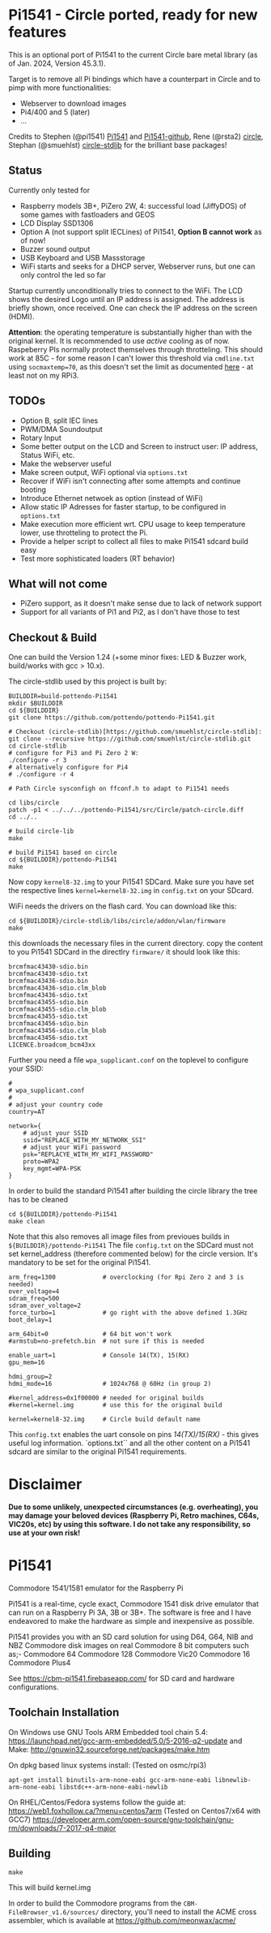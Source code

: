 # Pi1541 - Circle ported, ready for new features

This is an optional port of Pi1541 to the current Circle bare metal library (as of Jan. 2024, Version 45.3.1).

Target is to remove all Pi bindings which have a counterpart in Circle and to pimp with more functionalities:
- Webserver to download images
- Pi4/400 and 5 (later)
- ...

Credits to Stephen (@pi1541) [Pi1541](https://cbm-pi1541.firebaseapp.com/) and [Pi1541-github](https://github.com/pi1541/Pi1541), Rene (@rsta2) [circle](https://github.com/rsta2/circle), Stephan (@smuehlst) [circle-stdlib](https://github.com/smuehlst/circle-stdlib) for the brilliant base packages!

Status
------
Currently only tested for
- Raspberry models 3B+, PiZero 2W, 4: successful load (JiffyDOS) of some games with fastloaders and GEOS
- LCD Display SSD1306
- Option A (not support split IECLines) of Pi1541, **Option B cannot work** as of now!
- Buzzer sound output 
- USB Keyboard and USB Massstorage
- WiFi starts and seeks for a DHCP server, Webserver runs, but one can only control the led so far

<p>

Startup currently unconditionally tries to connect to the WiFi. The LCD shows the desired Logo until an IP address is assigned.
The address is briefly shown, once received. One can check the IP address on the screen (HDMI).

<p>

**Attention**: the operating temperature is substantially higher than with the original kernel. It is recommended to use _active_ cooling as of now. Raspeberry PIs normally protect themselves through throtteling. This should work at 85C - for some reason I can't lower this threshold via `cmdline.txt` using `socmaxtemp=70`, as this doesn't set the limit as documented [here](https://circle-rpi.readthedocs.io/en/latest/basic-system-services/cpu-clock-rate-management.html#ccputhrottle) - at least not on my RPi3.

TODOs
-----
- Option B, split IEC lines
- PWM/DMA Soundoutput
- Rotary Input
- Some better output on the LCD and Screen to instruct user: IP address, Status WiFi, etc.
- Make the webserver useful
- Make screen output, WiFi optional via `options.txt`
- Recover if WiFi isn't connecting after some attempts and continue booting
- Introduce Ethernet netwoek as option (instead of WiFi)
- Allow static IP Adresses for faster startup, to be configured in `options.txt`
- Make execution more efficient wrt. CPU usage to keep temperature lower, use throtteling to protect the Pi.
- Provide a helper script to collect all files to make Pi1541 sdcard build easy
- Test more sophisticated loaders (RT behavior)

What will not come
------------------
- PiZero support, as it doesn't make sense due to lack of network support
- Support for all variants of Pi1 and Pi2, as I don't have those to test

Checkout & Build
----------------
One can build the Version 1.24 (+some minor fixes: LED & Buzzer work, build/works with gcc > 10.x).

The circle-stdlib used by this project is built by:

```
BUILDDIR=build-pottendo-Pi1541
mkdir $BUILDDIR
cd ${BUILDDIR}
git clone https://github.com/pottendo/pottendo-Pi1541.git

# Checkout (circle-stdlib)[https://github.com/smuehlst/circle-stdlib]:
git clone --recursive https://github.com/smuehlst/circle-stdlib.git
cd circle-stdlib
# configure for Pi3 and Pi Zero 2 W:
./configure -r 3
# alternatively configure for Pi4
# ./configure -r 4

# Path Circle sysconfigh on ffconf.h to adapt to Pi1541 needs

cd libs/circle
patch -p1 < ../../../pottendo-Pi1541/src/Circle/patch-circle.diff 
cd ../..

# build circle-lib
make

# build Pi1541 based on circle
cd ${BUILDDIR}/pottendo-Pi1541
make 
```
Now copy `kernel8-32.img` to your Pi1541 SDCard. Make sure you have set the respective lines `kernel=kernel8-32.img` in `config.txt` on your SDcard.

WiFi needs the drivers on the flash card. You can download like this:
```
cd ${BUILDDIR}/circle-stdlib/libs/circle/addon/wlan/firmware
make
```
this downloads the necessary files in the current directory.
copy the content to you Pi1541 SDCard in the directlry 
  `firmware/`
it should look like this:
```
brcmfmac43430-sdio.bin
brcmfmac43430-sdio.txt
brcmfmac43436-sdio.bin
brcmfmac43436-sdio.clm_blob
brcmfmac43436-sdio.txt
brcmfmac43455-sdio.bin
brcmfmac43455-sdio.clm_blob
brcmfmac43455-sdio.txt
brcmfmac43456-sdio.bin
brcmfmac43456-sdio.clm_blob
brcmfmac43456-sdio.txt
LICENCE.broadcom_bcm43xx

```
Further you need a file 
  `wpa_supplicant.conf`
on the toplevel to configure your SSID:
```
#
# wpa_supplicant.conf
#
# adjust your country code
country=AT

network={
    # adjust your SSID
    ssid="REPLACE_WITH_MY_NETWORK_SSI"
    # adjust your WiFi password
    psk="REPLACYE_WITH_MY_WIFI_PASSWORD"
    proto=WPA2
    key_mgmt=WPA-PSK
}
```

In order to build the standard Pi1541 after building the circle library the tree has to be cleaned
```
cd ${BUILDDIR}/pottendo-Pi1541
make clean
```
Note that this also removes all image files from previoues builds in `${BUILDDIR}/pottendo-Pi1541`
The file `config.txt` on the SDCard must not set kernel_address (therefore commented below) for the circle version.
It's mandatory to be set for the original Pi1541.

```
arm_freq=1300             # overclocking (for Rpi Zero 2 and 3 is needed)
over_voltage=4
sdram_freq=500
sdram_over_voltage=2
force_turbo=1             # go right with the above defined 1.3GHz
boot_delay=1

arm_64bit=0               # 64 bit won't work
#armstub=no-prefetch.bin  # not sure if this is needed

enable_uart=1             # Console 14(TX), 15(RX)
gpu_mem=16

hdmi_group=2
hdmi_mode=16              # 1024x768 @ 60Hz (in group 2)

#kernel_address=0x1f00000 # needed for original builds
#kernel=kernel.img        # use this for the original build

kernel=kernel8-32.img     # Circle build default name
```

This `config.txt` enables the uart console on pins *14(TX)/15(RX)* - this gives useful log information.
`options.txt`` and all the other content on a Pi1541 sdcard are similar to the original Pi1541 requirements.

# Disclaimer

**Due to some unlikely, unexpected circumstances (e.g. overheating), you may damage your beloved devices (Raspberry Pi, Retro machines, C64s, VIC20s, etc) by using this software. I do not take any responsibility, so use at your own risk!**

# Pi1541

Commodore 1541/1581 emulator for the Raspberry Pi

Pi1541 is a real-time, cycle exact, Commodore 1541 disk drive emulator that can run on a Raspberry Pi 3A, 3B or 3B+. The software is free and I have endeavored to make the hardware as simple and inexpensive as possible.

Pi1541 provides you with an SD card solution for using D64, G64, NIB and NBZ Commodore disk images on real Commodore 8 bit computers such as;-
Commodore 64
Commodore 128
Commodore Vic20
Commodore 16
Commodore Plus4

See https://cbm-pi1541.firebaseapp.com/ for SD card and hardware configurations.

Toolchain Installation
----------------------

On Windows use GNU Tools ARM Embedded tool chain 5.4:
https://launchpad.net/gcc-arm-embedded/5.0/5-2016-q2-update
and Make:
http://gnuwin32.sourceforge.net/packages/make.htm


On dpkg based linux systems install:
(Tested on osmc/rpi3)
```
apt-get install binutils-arm-none-eabi gcc-arm-none-eabi libnewlib-arm-none-eabi libstdc++-arm-none-eabi-newlib
```

On RHEL/Centos/Fedora systems follow the guide at:
https://web1.foxhollow.ca/?menu=centos7arm
(Tested on Centos7/x64 with GCC7)
https://developer.arm.com/open-source/gnu-toolchain/gnu-rm/downloads/7-2017-q4-major

Building
--------
```
make
```
This will build kernel.img


In order to build the Commodore programs from the `CBM-FileBrowser_v1.6/sources/` directory, you'll need to install the ACME cross assembler, which is available at https://github.com/meonwax/acme/
